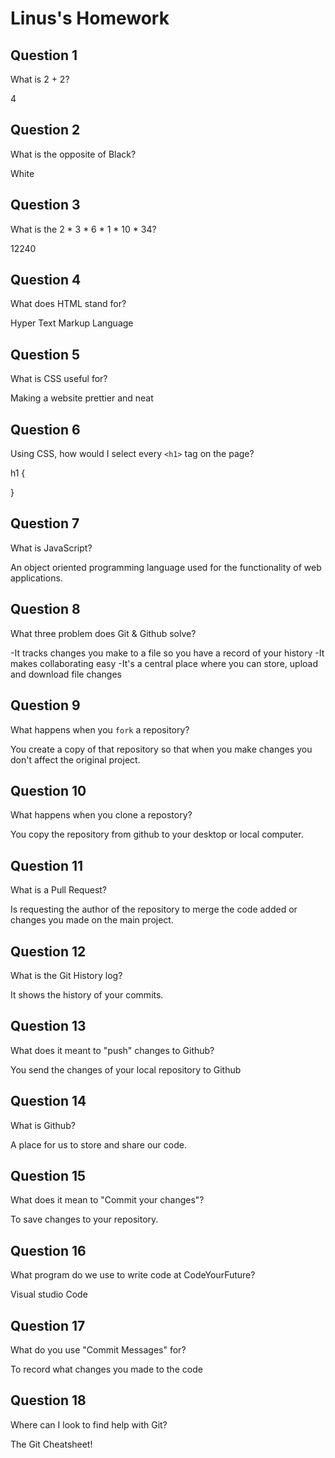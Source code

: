 # Linus's Homework

## Question 1

What is 2 + 2?

4

## Question 2

What is the opposite of Black?

White

## Question 3

What is the  2 * 3 * 6 * 1 * 10 * 34?

12240

## Question 4 

What does HTML stand for?

Hyper Text Markup Language

## Question 5

What is CSS useful for?

Making a website prettier and neat

## Question 6

Using CSS, how would I select every `<h1>` tag on the page?

h1 {

}

## Question 7

What is JavaScript?

An object oriented programming language used for the functionality of web applications.

## Question 8

What three problem does Git & Github solve?

-It tracks changes you make to a file so you have a record of your history
-It makes collaborating easy
-It's a central place where you can store, upload and download file changes


## Question 9

What happens when you `fork` a repository?

You create a copy of that repository so that when you make changes you don't affect the original project.

## Question 10 

What happens when you clone a repostory?

You copy the repository from github to your desktop or local computer.

## Question 11

What is a Pull Request?

Is requesting the author of the repository to merge the code added or changes you made on the main project.

## Question 12

What is the Git History log?

It shows the history of your commits.

## Question 13

What does it meant to "push" changes to Github?

You send the changes of your local repository to Github

## Question 14

What is Github?

A place for us to store and share our code.

## Question 15

What does it mean to "Commit your changes"?

To save changes to your repository.

## Question 16

What program do we use to write code at CodeYourFuture?

Visual studio Code

## Question 17

What do you use "Commit Messages" for?

To record what changes you made to the code

## Question 18

Where can I look to find help with Git?

The Git Cheatsheet!
